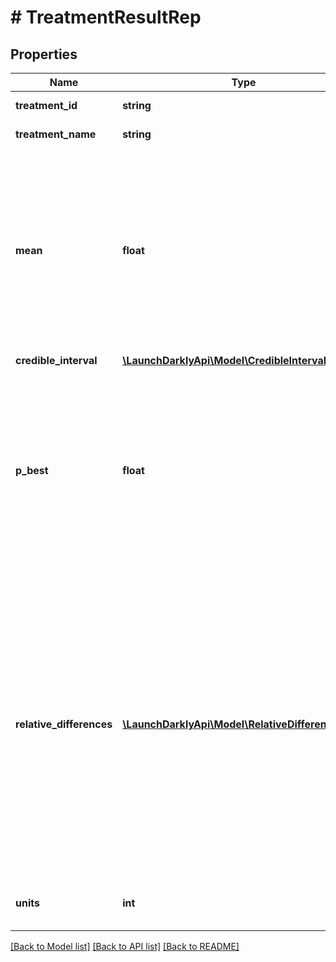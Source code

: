 # # TreatmentResultRep

## Properties

Name | Type | Description | Notes
------------ | ------------- | ------------- | -------------
**treatment_id** | **string** | The ID of the treatment | [optional]
**treatment_name** | **string** | The name of the treatment | [optional]
**mean** | **float** | The average value of the variation in this sample. It doesn’t capture the uncertainty in the measurement, so it should not be the only measurement you use to make decisions. | [optional]
**credible_interval** | [**\LaunchDarklyApi\Model\CredibleIntervalRep**](CredibleIntervalRep.md) |  | [optional]
**p_best** | **float** | The likelihood that this variation has the biggest effect on the primary metric. Of all the variations in the experiment, the one with highest probability is likely the best option to choose. | [optional]
**relative_differences** | [**\LaunchDarklyApi\Model\RelativeDifferenceRep[]**](RelativeDifferenceRep.md) | A list of the ranges of the metric that you should have 90% confidence in, for each treatment ID. For example, if the range of the relative differences is [-1%, 4%], you can have 90% confidence that the population difference is a number between 1% lower and 4% higher than the control. | [optional]
**units** | **int** | The number of experiment users for this variation | [optional]

[[Back to Model list]](../../README.md#models) [[Back to API list]](../../README.md#endpoints) [[Back to README]](../../README.md)
